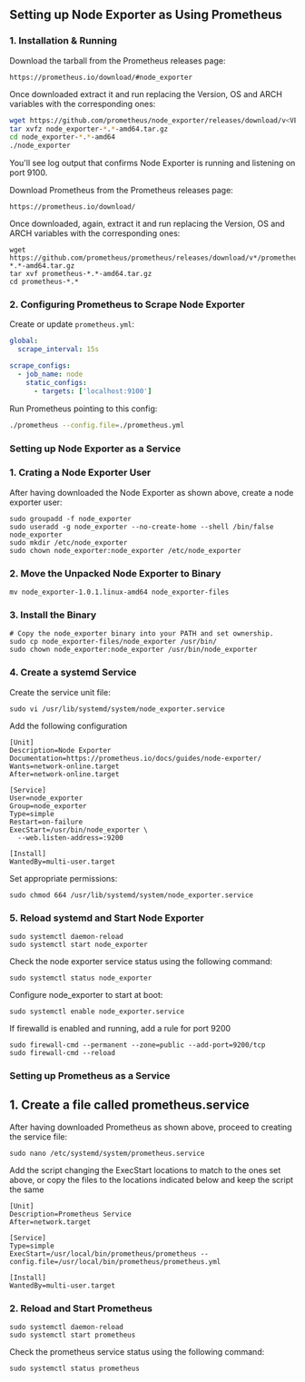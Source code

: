 ## Setting up Node Exporter as Using Prometheus

### 1. Installation & Running

Download the tarball from the Prometheus releases page:

```
https://prometheus.io/download/#node_exporter
```
Once downloaded extract it and run replacing the Version, OS and ARCH variables with the corresponding ones:

```bash
wget https://github.com/prometheus/node_exporter/releases/download/v<VERSION>/node_exporter-<VERSION>.<OS>-<ARCH>.tar.gz
tar xvfz node_exporter-*.*-amd64.tar.gz
cd node_exporter-*.*-amd64
./node_exporter
```

You'll see log output that confirms Node Exporter is running and listening on port 9100.

Download Prometheus from the Prometheus releases page:

```
https://prometheus.io/download/
```
Once downloaded, again, extract it and run replacing the Version, OS and ARCH variables with the corresponding ones:

```
wget https://github.com/prometheus/prometheus/releases/download/v*/prometheus-*.*-amd64.tar.gz
tar xvf prometheus-*.*-amd64.tar.gz
cd prometheus-*.*
```

### 2. Configuring Prometheus to Scrape Node Exporter

Create or update `prometheus.yml`:

```yaml
global:
  scrape_interval: 15s

scrape_configs:
  - job_name: node
    static_configs:
      - targets: ['localhost:9100']
```

Run Prometheus pointing to this config:

```bash
./prometheus --config.file=./prometheus.yml
```

### Setting up Node Exporter as a Service

### 1.  Crating a Node Exporter User

After having downloaded the Node Exporter as shown above, create a node exporter user:
```
sudo groupadd -f node_exporter
sudo useradd -g node_exporter --no-create-home --shell /bin/false node_exporter
sudo mkdir /etc/node_exporter
sudo chown node_exporter:node_exporter /etc/node_exporter
```
### 2. Move the Unpacked Node Exporter to Binary

```
mv node_exporter-1.0.1.linux-amd64 node_exporter-files
```
### 3. Install the Binary

```
# Copy the node_exporter binary into your PATH and set ownership.
sudo cp node_exporter-files/node_exporter /usr/bin/
sudo chown node_exporter:node_exporter /usr/bin/node_exporter
```
### 4. Create a systemd Service

Create the service unit file:

```
sudo vi /usr/lib/systemd/system/node_exporter.service
```

Add the following configuration

```
[Unit]
Description=Node Exporter
Documentation=https://prometheus.io/docs/guides/node-exporter/
Wants=network-online.target
After=network-online.target

[Service]
User=node_exporter
Group=node_exporter
Type=simple
Restart=on-failure
ExecStart=/usr/bin/node_exporter \
  --web.listen-address=:9200

[Install]
WantedBy=multi-user.target
```

Set appropriate permissions:
```
sudo chmod 664 /usr/lib/systemd/system/node_exporter.service
```

### 5. Reload systemd and Start Node Exporter

```
sudo systemctl daemon-reload
sudo systemctl start node_exporter
```

Check the node exporter service status using the following command:
```
sudo systemctl status node_exporter
```

Configure node_exporter to start at boot:
```
sudo systemctl enable node_exporter.service
```
If firewalld is enabled and running, add a rule for port 9200
```
sudo firewall-cmd --permanent --zone=public --add-port=9200/tcp
sudo firewall-cmd --reload
```

### Setting up Prometheus as a Service

## 1. Create a file called prometheus.service
After having downloaded Prometheus as shown above, proceed to creating the service file:
```
sudo nano /etc/systemd/system/prometheus.service
```
Add the script changing the ExecStart locations to match to the ones set above, 
or copy the files to the locations indicated below and keep the script the same

```
[Unit]
Description=Prometheus Service
After=network.target

[Service]
Type=simple
ExecStart=/usr/local/bin/prometheus/prometheus --config.file=/usr/local/bin/prometheus/prometheus.yml

[Install]
WantedBy=multi-user.target
```
### 2. Reload and Start Prometheus

```
sudo systemctl daemon-reload
sudo systemctl start prometheus
```

Check the prometheus service status using the following command:
```
sudo systemctl status prometheus
```

